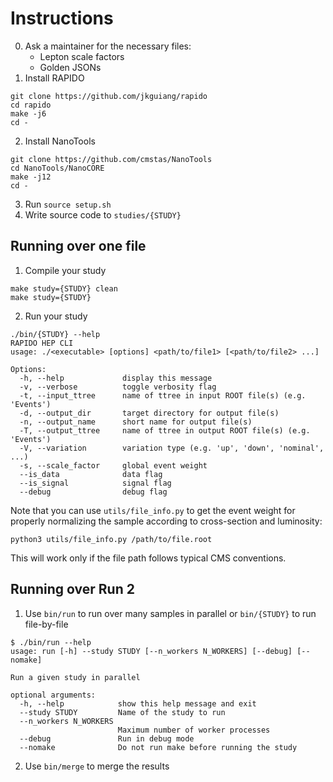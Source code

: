 # Instructions
0. Ask a maintainer for the necessary files:
    - Lepton scale factors
    - Golden JSONs
1. Install RAPIDO
```
git clone https://github.com/jkguiang/rapido
cd rapido
make -j6
cd -
````
2. Install NanoTools
```
git clone https://github.com/cmstas/NanoTools
cd NanoTools/NanoCORE
make -j12
cd -
````
3. Run `source setup.sh`
4. Write source code to `studies/{STUDY}`

## Running over one file
1. Compile your study
```
make study={STUDY} clean
make study={STUDY}
```
2. Run your study
```
./bin/{STUDY} --help
RAPIDO HEP CLI
usage: ./<executable> [options] <path/to/file1> [<path/to/file2> ...]

Options:
  -h, --help             display this message
  -v, --verbose          toggle verbosity flag
  -t, --input_ttree      name of ttree in input ROOT file(s) (e.g. 'Events')
  -d, --output_dir       target directory for output file(s)
  -n, --output_name      short name for output file(s)
  -T, --output_ttree     name of ttree in output ROOT file(s) (e.g. 'Events')
  -V, --variation        variation type (e.g. 'up', 'down', 'nominal', ...)
  -s, --scale_factor     global event weight
  --is_data              data flag
  --is_signal            signal flag
  --debug                debug flag
```

Note that you can use `utils/file_info.py` to get the event weight for properly normalizing
the sample according to cross-section and luminosity:
```
python3 utils/file_info.py /path/to/file.root
```
This will work only if the file path follows typical CMS conventions.

## Running over Run 2
1. Use `bin/run` to run over many samples in parallel or `bin/{STUDY}` to run file-by-file
```
$ ./bin/run --help
usage: run [-h] --study STUDY [--n_workers N_WORKERS] [--debug] [--nomake]

Run a given study in parallel

optional arguments:
  -h, --help            show this help message and exit
  --study STUDY         Name of the study to run
  --n_workers N_WORKERS
                        Maximum number of worker processes
  --debug               Run in debug mode
  --nomake              Do not run make before running the study
```
2. Use `bin/merge` to merge the results
